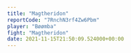 ```yaml
---
title: "Magtheridon"
reportCode: "7RnchN3rf4Zw6Pbm"
player: "Bøømba"
fight: "Magtheridon"
date: 2021-11-15T21:50:09.524000+00:00
---
```

